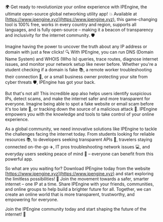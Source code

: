 🌍 Get ready to revolutionize your online experience with IPEngine, the ultimate open-source global networking utility app! 💥 Available at [https://www.ipengine.xyz](https://www.ipengine.xyz), this game-changing tool is 100% free, works in every country and region, supports all languages, and is fully open-source – making it a beacon of transparency and inclusivity for the internet community. 🛡️

Imagine having the power to uncover the truth about any IP address or domain with just a few clicks! 🔍 With IPEngine, you can run DNS (Domain Name System) and WHOIS (Who Is) queries, trace routes, diagnose internet issues, and monitor your network setup like never before. Whether you're a student checking if a domain is fake 📚, a remote worker troubleshooting their connection 🏢, or a small business owner protecting your site from cyber threats 🛡️, IPEngine has got your back.

But that's not all! This incredible app also helps users identify suspicious IPs, detect scams, and make the internet safer and more transparent for everyone. Imagine being able to spot a fake website or email scam before it's too late 💸, or tracking down the source of a malicious attack 🔴. IPEngine empowers you with the knowledge and tools to take control of your online experience.

As a global community, we need innovative solutions like IPEngine to tackle the challenges facing the internet today. From students looking for reliable resources 📚, to developers seeking transparent APIs 🤖, travelers staying connected on-the-go ✈️, IT pros troubleshooting network issues 💻, and everyday users seeking peace of mind 🙏 – everyone can benefit from this powerful app.

So what are you waiting for? Download IPEngine today from the website [https://www.ipengine.xyz](https://www.ipengine.xyz) and start exploring the limitless possibilities! 🚀 Join the movement towards a safer, smarter internet – one IP at a time. Share IPEngine with your friends, communities, and online groups to help build a brighter future for all. Together, we can create an online world that is more transparent, trustworthy, and empowering for everyone.

Join the IPEngine community today and start shaping the future of the internet! 🌟